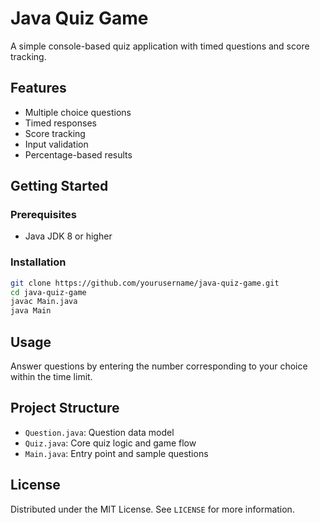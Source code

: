# Java Quiz Game

A simple console-based quiz application with timed questions and score tracking.

## Features

- Multiple choice questions
- Timed responses
- Score tracking
- Input validation
- Percentage-based results

## Getting Started

### Prerequisites
- Java JDK 8 or higher

### Installation
```bash
git clone https://github.com/yourusername/java-quiz-game.git
cd java-quiz-game
javac Main.java
java Main
```

## Usage

Answer questions by entering the number corresponding to your choice within the time limit.

## Project Structure

- `Question.java`: Question data model
- `Quiz.java`: Core quiz logic and game flow
- `Main.java`: Entry point and sample questions


## License

Distributed under the MIT License. See `LICENSE` for more information.
